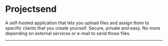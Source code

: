 # Projectsend

A self-hosted application that lets you upload files and assign them to specific clients that you create yourself. Secure, private and easy. No more depending on external services or e-mail to send those files.

---
